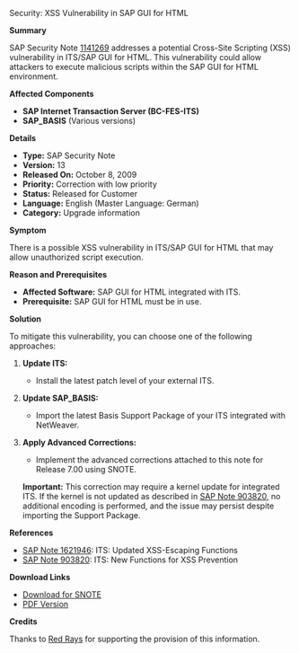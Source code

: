 Security: XSS Vulnerability in SAP GUI for HTML

**Summary**

SAP Security Note [1141269](https://me.sap.com/notes/1141269) addresses a potential Cross-Site Scripting (XSS) vulnerability in ITS/SAP GUI for HTML. This vulnerability could allow attackers to execute malicious scripts within the SAP GUI for HTML environment.

**Affected Components**

- **SAP Internet Transaction Server (BC-FES-ITS)**
- **SAP_BASIS** (Various versions)

**Details**

- **Type:** SAP Security Note
- **Version:** 13
- **Released On:** October 8, 2009
- **Priority:** Correction with low priority
- **Status:** Released for Customer
- **Language:** English (Master Language: German)
- **Category:** Upgrade information

**Symptom**

There is a possible XSS vulnerability in ITS/SAP GUI for HTML that may allow unauthorized script execution.

**Reason and Prerequisites**

- **Affected Software:** SAP GUI for HTML integrated with ITS.
- **Prerequisite:** SAP GUI for HTML must be in use.

**Solution**

To mitigate this vulnerability, you can choose one of the following approaches:

1. **Update ITS:**
   - Install the latest patch level of your external ITS.

2. **Update SAP_BASIS:**
   - Import the latest Basis Support Package of your ITS integrated with NetWeaver.

3. **Apply Advanced Corrections:**
   - Implement the advanced corrections attached to this note for Release 7.00 using SNOTE.

   **Important:** This correction may require a kernel update for integrated ITS. If the kernel is not updated as described in [SAP Note 903820](https://me.sap.com/notes/903820), no additional encoding is performed, and the issue may persist despite importing the Support Package.

**References**

- [SAP Note 1621946](https://me.sap.com/notes/1621946): ITS: Updated XSS-Escaping Functions
- [SAP Note 903820](https://me.sap.com/notes/903820): ITS: New Functions for XSS Prevention

**Download Links**

- [Download for SNOTE](https://notesdownloads.sap.com/note/0040000006869382017)
- [PDF Version](https://userapps.support.sap.com/sap/support/sfm/notes/print/0001141269?language=en-US&token=3821AE9CCB5A72C6489F3553FBEA9274)

**Credits**

Thanks to [Red Rays](https://redrays.io) for supporting the provision of this information.